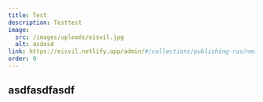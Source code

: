 ```yaml
---
title: Test
description: Testtest
image:
  src: /images/uploads/eisvil.jpg
  alt: asdasd
link: https://eisvil.netlify.app/admin/#/collections/publishing-rus/new
order: 0
---
```

## asdfasdfasdf